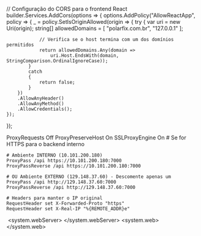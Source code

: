 // Configuração do CORS para o frontend React
builder.Services.AddCors(options =>
{
    options.AddPolicy("AllowReactApp", policy =>
    {
        _ = policy.SetIsOriginAllowed(origin =>
        {
            try
            {
                var uri = new Uri(origin);
                string[] allowedDomains =
                [
                    "polarfix.com.br",
                    "127.0.0.1"
                ];

                // Verifica se o host termina com um dos domínios permitidos
                return allowedDomains.Any(domain =>
                    uri.Host.EndsWith(domain, StringComparison.OrdinalIgnoreCase));
            }
            catch
            {
                return false;
            }
        })
        .AllowAnyHeader()
        .AllowAnyMethod()
        .AllowCredentials();
    });
});

<IfModule mod_proxy.c>
    ProxyRequests Off
    ProxyPreserveHost On
    SSLProxyEngine On  # Se for HTTPS para o backend interno

    # Ambiente INTERNO (10.101.200.180)
    ProxyPass /api https://10.101.200.180:7000
    ProxyPassReverse /api https://10.101.200.180:7000

    # OU Ambiente EXTERNO (129.148.37.60) - Descomente apenas um
    ProxyPass /api http://129.148.37.60:7000
    ProxyPassReverse /api http://129.148.37.60:7000

    # Headers para manter o IP original
    RequestHeader set X-Forwarded-Proto "https"
    RequestHeader set X-Real-IP "%{REMOTE_ADDR}e"
</IfModule>

﻿<?xml version="1.0" encoding="UTF-8"?>
<configuration>
  <system.webServer>
    <httpErrors>
      <remove statusCode="400" />
      <error statusCode="400" path="D:\Inetpub\vhosts\polarfix.com.br\error_docs\bad_request.html" />
      <remove statusCode="401" />
      <error statusCode="401" path="D:\Inetpub\vhosts\polarfix.com.br\error_docs\unauthorized.html" />
      <remove statusCode="403" />
      <error statusCode="403" path="D:\Inetpub\vhosts\polarfix.com.br\error_docs\forbidden.html" />
      <remove statusCode="404" />
      <error statusCode="404" path="D:\Inetpub\vhosts\polarfix.com.br\error_docs\not_found.html" />
      <remove statusCode="405" />
      <error statusCode="405" path="D:\Inetpub\vhosts\polarfix.com.br\error_docs\method_not_allowed.html" />
      <remove statusCode="406" />
      <error statusCode="406" path="D:\Inetpub\vhosts\polarfix.com.br\error_docs\not_acceptable.html" />
      <remove statusCode="407" />
      <error statusCode="407" path="D:\Inetpub\vhosts\polarfix.com.br\error_docs\proxy_authentication_required.html" />
      <remove statusCode="412" />
      <error statusCode="412" path="D:\Inetpub\vhosts\polarfix.com.br\error_docs\precondition_failed.html" />
      <remove statusCode="414" />
      <error statusCode="414" path="D:\Inetpub\vhosts\polarfix.com.br\error_docs\request-uri_too_long.html" />
      <remove statusCode="415" />
      <error statusCode="415" path="D:\Inetpub\vhosts\polarfix.com.br\error_docs\unsupported_media_type.html" />
      <remove statusCode="500" />
      <error statusCode="500" path="D:\Inetpub\vhosts\polarfix.com.br\error_docs\internal_server_error.html" />
      <remove statusCode="501" />
      <error statusCode="501" path="D:\Inetpub\vhosts\polarfix.com.br\error_docs\not_implemented.html" />
      <remove statusCode="502" />
      <error statusCode="502" path="D:\Inetpub\vhosts\polarfix.com.br\error_docs\bad_gateway.html" />
      <remove statusCode="503" />
      <error statusCode="503" path="D:\Inetpub\vhosts\polarfix.com.br\error_docs\maintenance.html" />
    </httpErrors>
    <tracing>
      <traceFailedRequests>
        <clear />
      </traceFailedRequests>
    </tracing>
  </system.webServer>
  <system.web>
    <compilation tempDirectory="D:\Inetpub\vhosts\polarfix.com.br\tmp" />
  </system.web>
</configuration>



<?xml version="1.0" encoding="UTF-8"?>
<configuration>
  <system.webServer>
    <rewrite>
      <rules>
        <rule name="React SPA" stopProcessing="true">
          <match url=".*" />
          <conditions logicalGrouping="MatchAll">
            <add input="{REQUEST_FILENAME}" matchType="IsFile" negate="true" />
            <add input="{REQUEST_FILENAME}" matchType="IsDirectory" negate="true" />
          </conditions>
          <action type="Rewrite" url="/index.html" />
        </rule>
      </rules>
    </rewrite>
    <staticContent>
      <mimeMap fileExtension=".js" mimeType="application/javascript" />
      <mimeMap fileExtension=".json" mimeType="application/json" />
      <mimeMap fileExtension=".css" mimeType="text/css" />
      <mimeMap fileExtension=".svg" mimeType="image/svg+xml" />
      <mimeMap fileExtension=".woff" mimeType="application/font-woff" />
      <mimeMap fileExtension=".woff2" mimeType="application/font-woff2" />
    </staticContent>
    <httpErrors>
      <remove statusCode="404" />
      <error statusCode="404" path="/index.html" responseMode="ExecuteURL" />
    </httpErrors>
  </system.webServer>
  <system.web>
    <compilation tempDirectory="D:\Inetpub\vhosts\polarfix.com.br\tmp" />
  </system.web>
</configuration>